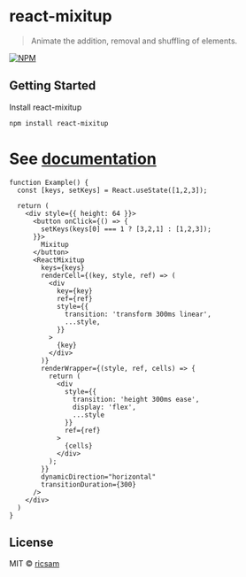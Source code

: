 # react-mixitup

> Animate the addition, removal and shuffling of elements.

[![NPM](https://img.shields.io/npm/v/react-mixitup.svg)](https://www.npmjs.com/package/react-mixitup)

## Getting Started

Install react-mixitup

```sh
npm install react-mixitup
```
# See [documentation](https://react-mixitup.ricsam.dev/docs/intro)

```tsx live
function Example() {
  const [keys, setKeys] = React.useState([1,2,3]);

  return (
    <div style={{ height: 64 }}>
      <button onClick={() => {
        setKeys(keys[0] === 1 ? [3,2,1] : [1,2,3]);
      }}>
        Mixitup
      </button>
      <ReactMixitup
        keys={keys}
        renderCell={(key, style, ref) => (
          <div
            key={key}
            ref={ref}
            style={{
              transition: 'transform 300ms linear',
              ...style,
            }}
          >
            {key}
          </div>
        )}
        renderWrapper={(style, ref, cells) => {
          return (
            <div
              style={{
                transition: 'height 300ms ease',
                display: 'flex',
                ...style
              }}
              ref={ref}
            >
              {cells}
            </div>
          );
        }}
        dynamicDirection="horizontal"
        transitionDuration={300}
      />
    </div>
  )
}
```


## License

MIT © [ricsam](https://github.com/ricsam)
